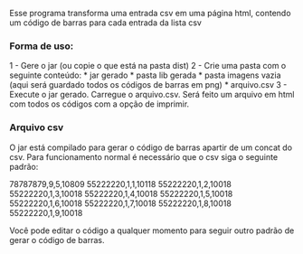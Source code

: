 Esse programa transforma uma entrada csv em uma página html, contendo um código de barras para cada entrada da lista csv



<h3>Forma de uso:</h3>

1 - Gere o jar (ou copie o que está na pasta dist)
2 - Crie uma pasta com o seguinte conteúdo:
	* jar gerado
	* pasta lib gerada
	* pasta imagens vazia (aqui será guardado todos os códigos de barras em png)
	* arquivo.csv
3 - Execute o jar gerado. Carregue o arquivo.csv. Será feito um arquivo em html com todos os códigos com a opção de imprimir.

<h3>Arquivo csv</h3>

O jar está compilado para gerar o código de barras apartir de um concat do csv. Para funcionamento normal é necessário que o csv siga o seguinte padrão:


78787879,9,5,10809
55222220,1,1,10118
55222220,1,2,10018
55222220,1,3,10018
55222220,1,4,10018
55222220,1,5,10018
55222220,1,6,10018
55222220,1,7,10018
55222220,1,8,10018
55222220,1,9,10018


Você pode editar o código a qualquer momento para seguir outro padrão de gerar o código de barras.